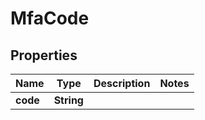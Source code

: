 

# MfaCode


## Properties

| Name | Type | Description | Notes |
|------------ | ------------- | ------------- | -------------|
|**code** | **String** |  |  |



